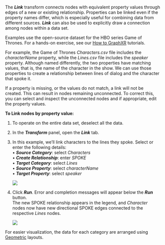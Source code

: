 The _**Link**_ transform connects nodes with equivalent property values through edges of a new or existing relationship. Properties can be linked even if the property names differ, which is especially useful for combining data from different sources. _**Link**_ can also be used to explicitly draw a connection among nodes within a data set.

Examples use the open-source dataset for the HBO series Game of Thrones. For a hands-on exercise, see our [How to GraphXR](https://helpcenter.kineviz.com/learning-center/HC/how-to-graphxr) tutorials.

For example, the Game of Thrones _Characters.csv_ file includes the _characterName_ property, while the _Lines.csv_ file includes the _speaker_ property. Although named differently, the two properties have matching values, that is, the name of the character in the show. We can use those properties to create a relationship between lines of dialog and the character that spoke it.

If a property is missing, or the values do not match, a link will not be created. This can result in nodes remaining unconnected. To correct this, you can select and inspect the unconnected nodes and if appropriate, edit the property values.

**To Link nodes by property value:**

1.  To operate on the entire data set, deselect all the data.
    
2.  In the _**Transform**_ panel, open the _**Link**_ tab.
    
3.  In this example, we’ll link characters to the lines they spoke. Select or enter the following details:  
    • _**Source Category**_: select _Characters_  
    • _**Create Relationship**_: enter _SPOKE_  
    • _**Target Category**_: select _Lines_  
    • _**Source Property**_: select _characterName_  
    • _**Target Property**_: select _speaker_
    
    ![](https://kineviz.atlassian.net/wiki/download/attachments/1719537575/06_05_01_Link1320.png?api=v2)
4.  Click _**Run**_. Error and completion messages will appear below the _**Run**_ button.  
    The new SPOKE relationship appears in the legend, and _Character_ nodes now have new directional SPOKE edges connected to the respective _Lines_ nodes.
    
    ![](https://kineviz.atlassian.net/wiki/download/attachments/1719537575/06_05_02_LinkLines1320.png?api=v2)

For easier visualization, the data for each category are arranged using [Geometric](../working-with-layouts/using-geomtric-layouts.md) layouts.